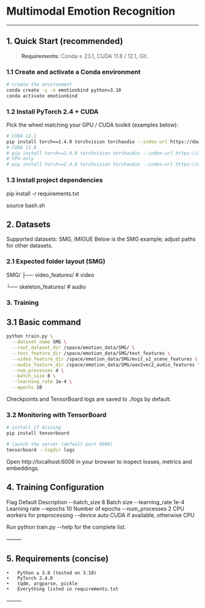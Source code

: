 # Multimodal Emotion Recognition

---

## 1. Quick Start (recommended)

> **Requirements:** Conda ≥ 23.1, CUDA 11.8 / 12.1, Git.

### 1.1 Create and activate a Conda environment

```bash
# create the environment
conda create -y -n emotionbind python=3.10
conda activate emotionbind
```


### 1.2 Install PyTorch 2.4 + CUDA

Pick the wheel matching your GPU / CUDA toolkit (examples below):

```bash
# CUDA 12.1
pip install torch==2.4.0 torchvision torchaudio --index-url https://download.pytorch.org/whl/cu121
# CUDA 11.8
# pip install torch==2.4.0 torchvision torchaudio --index-url https://download.pytorch.org/whl/cu118
# CPU-only
# pip install torch==2.4.0 torchvision torchaudio --index-url https://download.pytorch.org/whl/cpu
```


### 1.3 Install project dependencies

pip install -r requirements.txt

source bash.sh


## 2. Datasets

Supported datasets: SMG, IMIGUE
Below is the SMG example; adjust paths for other datasets.

### 2.1 Expected folder layout (SMG)

SMG/
├── video_features/        # video


└── skeleton_features/       # audio


### 3. Training

## 3.1 Basic command

```bash
python train.py \
  --dataset_name SMG \
  --root_dataset_dir /space/emotion_data/SMG/ \
  --text_feature_dir /space/emotion_data/SMG/text_features \
  --video_feature_dir /space/emotion_data/SMG/mvit_v2_scene_features \
  --audio_feature_dir /space/emotion_data/SMG/wav2vec2_audio_features \
  --num_processes 4 \
  --batch_size 8 \
  --learning_rate 1e-4 \
  --epochs 10
```

Checkpoints and TensorBoard logs are saved to ./logs by default.

### 3.2 Monitoring with TensorBoard

```bash
# install if missing
pip install tensorboard

# launch the server (default port 6006)
tensorboard --logdir logs
```

Open http://localhost:6006 in your browser to inspect losses, metrics and embeddings.


## 4. Training Configuration

Flag	Default	Description
--batch_size	8	Batch size
--learning_rate	1e-4	Learning rate
--epochs	10	Number of epochs
--num_processes	2	CPU workers for preprocessing
--device	auto	CUDA if available, otherwise CPU

Run python train.py --help for the complete list.

⸻

## 5. Requirements (concise)
	•	Python ≥ 3.8 (tested on 3.10)
	•	PyTorch 2.4.0
	•	tqdm, argparse, pickle
	•	Everything listed in requirements.txt

⸻

